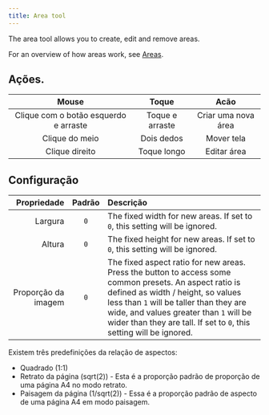 ```yaml
---
title: Area tool
---
```


The area tool allows you to create, edit and remove areas.

For an overview of how areas work, see [Areas](../areas).

## Ações.

|                 Mouse                 |      Toque      |         Acão        |
| :-----------------------------------: | :-------------: | :-----------------: |
| Clique com o botão esquerdo e arraste | Toque e arraste | Criar uma nova área |
|             Clique do meio            |    Dois dedos   |      Mover tela     |
|             Clique direito            |   Toque longo   |     Editar área     |

## Configuração

|         Propriedade | Padrão | Descrição                                                                                                                                                                                                                                                                                                                                                                                                              |
| ------------------: | :----: | :--------------------------------------------------------------------------------------------------------------------------------------------------------------------------------------------------------------------------------------------------------------------------------------------------------------------------------------------------------------------------------------------------------------------- |
|             Largura |   `0`  | The fixed width for new areas. If set to `0`, this setting will be ignored.                                                                                                                                                                                                                                                                                                            |
|              Altura |   `0`  | The fixed height for new areas. If set to `0`, this setting will be ignored.                                                                                                                                                                                                                                                                                                           |
| Proporção da imagem |   `0`  | The fixed aspect ratio for new areas. Press the <DotsThreeVertical className="inline-icon"/> button to access some common presets. An aspect ratio is defined as width / height, so values less than `1` will be taller than they are wide, and values greater than `1` will be wider than they are tall. If set to `0`, this setting will be ignored. |

Existem três predefinições da relação de aspectos:

- Quadrado (1:1)
- Retrato da página (sqrt(2)) - Esta é a proporção padrão de proporção de uma página A4 no modo retrato.
- Paisagem da página (1/sqrt(2)) - Essa é a proporção padrão de aspecto de uma página A4 em modo paisagem.
